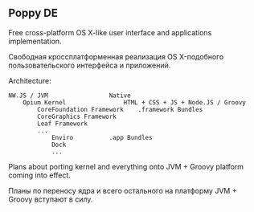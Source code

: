 Poppy DE
--
Free cross-platform OS X-like user interface and applications implementation.

Свободная кроссплатформенная реализация OS X-подобного пользовательского интерфейса и приложений.

Architecture:

	NW.JS / JVM					Native
		Opium Kernel				HTML + CSS + JS + Node.JS / Groovy
			CoreFoundation Framework	.framework Bundles
			CoreGraphics Framework
			Leaf Framework
			...
				Enviro			.app Bundles
				Dock
				...

Plans about porting kernel and everything onto JVM + Groovy platform coming into effect.

Планы по переносу ядра и всего остального на платформу JVM + Groovy вступают в силу.

